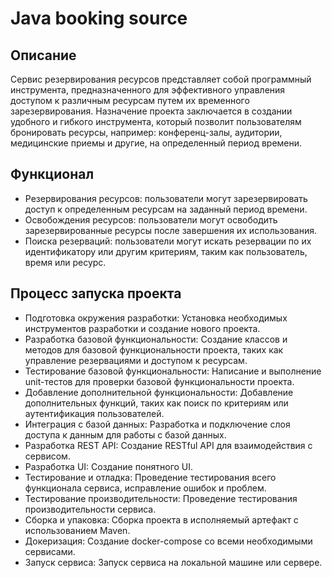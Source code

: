 <h1>Java booking source</h1>

<h2>Описание</h2>
<p>Cервис резервирования ресурсов представляет собой программный инструмента, предназначенного для эффективного управления доступом к различным ресурсам путем их временного зарезервирования. Назначение проекта заключается в создании удобного и гибкого инструмента, который позволит пользователям бронировать ресурсы, например: конференц-залы, аудитории, медицинские приемы и другие, на определенный период времени.</p>

<h2>Функционал</h2>
<ul>
  <li>Резервирования ресурсов: пользователи могут зарезервировать доступ к определенным ресурсам на заданный период времени.</li>
  <li>Освобождения ресурсов: пользователи могут освободить зарезервированные ресурсы после завершения их использования.</il>
  <li>Поиска резерваций: пользователи могут искать резервации по их идентификатору или другим критериям, таким как пользователь, время или ресурс.</li>
</ul>

<h2>Процесс запуска проекта</h2>
<ul>
  <li>Подготовка окружения разработки: Установка необходимых инструментов разработки и создание нового проекта.</li>
  <li>Разработка базовой функциональности: Создание классов и методов для базовой функциональности проекта, таких как управление резервациями и доступом к ресурсам.</li>
  <li>Тестирование базовой функциональности: Написание и выполнение unit-тестов для проверки базовой функциональности проекта.</li>
  <li>Добавление дополнительной функциональности: Добавление дополнительных функций, таких как поиск по критериям или аутентификация пользователей.</li>
  <li>Интеграция с базой данных: Разработка и подключение слоя доступа к данным для работы с базой данных.</li>
  <li>Разработка REST API: Создание RESTful API для взаимодействия с сервисом.</li>
  <li>Разработка UI: Создание понятного UI.</li>
  <li>Тестирование и отладка: Проведение тестирования всего функционала сервиса, исправление ошибок и проблем.</li>
  <li>Тестирование производительности: Проведение тестирования производительности сервиса.</li>
  <li>Сборка и упаковка: Сборка проекта в исполняемый артефакт с использованием Maven.</li>
  <li>Докеризация: Создание docker-compose со всеми необходимыми сервисами.</li>
  <li>Запуск сервиса: Запуск сервиса на локальной машине или сервере.</li>
</ul>

